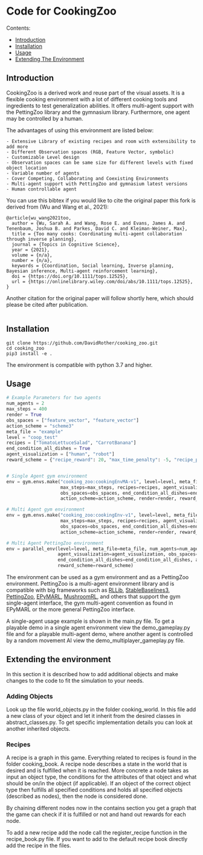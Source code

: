 # Code for CookingZoo

Contents:
- [Introduction](#introduction)
- [Installation](#installation)
- [Usage](#usage)
- [Extending The Environment](#extending-the-environment)

## Introduction

CookingZoo is a derived work and reuse part of the visual assets.
It is a flexible cooking environment with a lot of different cooking tools and ingredients to test
generalization abilities. It offers multi-agent support with the PettingZoo library and the gymnasium library. 
Furthermore, one agent may be controlled by a human.

The advantages of using this environment are listed below:

```
- Extensive Library of existing recipes and room with extensibility to add more
- Different Observation spaces (RGB, Feature Vector, symbolic)
- Customizable Level design
- Observation spaces can be same size for different levels with fixed object location
- Variable number of agents
- Cover Competing, Collaborating and Coexisting Environments
- Multi-agent support with PettingZoo and gymnasium latest versions
- Human controllable agent
```
You can use this bibtex if you would like to cite the original paper this fork is derived from (Wu and Wang et al., 2021):
```
@article{wu_wang2021too,
  author = {Wu, Sarah A. and Wang, Rose E. and Evans, James A. and Tenenbaum, Joshua B. and Parkes, David C. and Kleiman-Weiner, Max},
  title = {Too many cooks: Coordinating multi-agent collaboration through inverse planning},
  journal = {Topics in Cognitive Science},
  year = {2021},
  volume = {n/a},
  number = {n/a},
  keywords = {Coordination, Social learning, Inverse planning, Bayesian inference, Multi-agent reinforcement learning},
  doi = {https://doi.org/10.1111/tops.12525},
  url = {https://onlinelibrary.wiley.com/doi/abs/10.1111/tops.12525},
}
```
Another citation for the original paper will follow shortly here, 
which should please be cited after publication.

```
```

## Installation

```
git clone https://github.com/DavidRother/cooking_zoo.git
cd cooking_zoo
pip3 install -e .
```

The environment is compatible with python 3.7 and higher.

## Usage 

```python
# Example Parameters for two agents
num_agents = 2
max_steps = 400
render = True
obs_spaces = ["feature_vector", "feature_vector"]
action_scheme = "scheme3"
meta_file = "example"
level = "coop_test"
recipes = ["TomatoLettuceSalad", "CarrotBanana"]
end_condition_all_dishes = True
agent_visualization = ["human", "robot"]
reward_scheme = {"recipe_reward": 20, "max_time_penalty": -5, "recipe_penalty": -40, "recipe_node_reward": 0}


# Single Agent gym environment
env = gym.envs.make("cooking_zoo:cookingEnvMA-v1", level=level, meta_file=meta_file, num_agents=num_agents,
                    max_steps=max_steps, recipes=recipes, agent_visualization=agent_visualization,
                    obs_spaces=obs_spaces, end_condition_all_dishes=end_condition_all_dishes,
                    action_scheme=action_scheme, render=render, reward_scheme=reward_scheme)

# Multi Agent gym environment
env = gym.envs.make("cooking_zoo:cookingEnv-v1", level=level, meta_file=meta_file,
                    max_steps=max_steps, recipes=recipes, agent_visualization=agent_visualization,
                    obs_spaces=obs_spaces, end_condition_all_dishes=end_condition_all_dishes,
                    action_scheme=action_scheme, render=render, reward_scheme=reward_scheme)

# Multi Agent PettingZoo environment
env = parallel_env(level=level, meta_file=meta_file, num_agents=num_agents, max_steps=max_steps, recipes=recipes,
                   agent_visualization=agent_visualization, obs_spaces=obs_spaces,
                   end_condition_all_dishes=end_condition_all_dishes, action_scheme=action_scheme, render=render,
                   reward_scheme=reward_scheme)
```

The environment can be used as a gym environment and as a PettingZoo environment. PettingZoo is 
a multi-agent environment library and is compatible with big frameworks such as 
[RLLib](https://docs.ray.io/en/latest/rllib/index.html), [StableBaselines3](https://stable-baselines3.readthedocs.io/en/master/),
[PettingZoo](https://www.pettingzoo.ml/), [EPyMARL](https://github.com/uoe-agents/epymarl), 
[MushroomRL](https://github.com/MushroomRL/mushroom-rl), and others that support the gym single-agent interface, 
the gym multi-agent convention as found in EPyMARL or the more general PettingZoo interface.

A single-agent usage example is shown in the main.py file.
To get a playable demo in a single agent environment view the demo_gameplay.py file
and for a playable multi-agent demo, where another agent is controlled by a random movement AI view 
the demo_multiplayer_gameplay.py file.

## Extending the environment

In this section it is described how to add additional objects and make changes 
to the code to fit the simulation to your needs.

### Adding Objects

Look up the file world_objects.py in the folder cooking_world.
In this file add a new class of your object and let it inherit from the desired classes in abstract_classes.py.
To get specific implementation details you can look at another inherited objects. 


### Recipes

A recipe is a graph in this game. Everything related to recipes is found in the folder cooking_book.
A recipe node describes a state in the world that is desired and is fulfilled when it is reached. 
More concrete a node takes as input an object type, the conditions for the attributes of that object and
what should be on/in the object (if applicable). If an object of the correct object type then fulfills all 
specified conditions and holds all specified objects (described as nodes), then the node is considered done.

By chaining different nodes now in the contains section you get a graph that the game can check if it is fulfilled 
or not and hand out rewards for each node.

To add a new recipe add the node call the register_recipe function in the recipe_book.py file.
If you want to add to the default recipe book directly add the recipe in the files.



